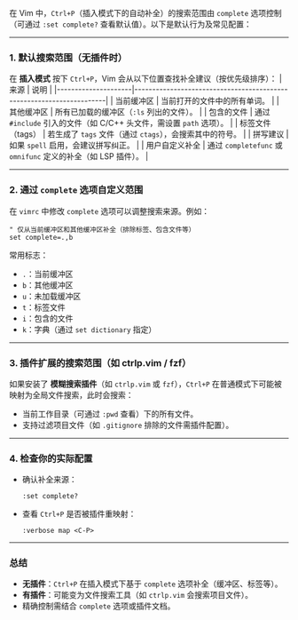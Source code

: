 在 Vim 中，`Ctrl+P`（插入模式下的自动补全）的搜索范围由 `complete` 选项控制（可通过 `:set complete?` 查看默认值）。以下是默认行为及常见配置：

---

### **1. 默认搜索范围（无插件时）**
在 **插入模式** 按下 `Ctrl+P`，Vim 会从以下位置查找补全建议（按优先级排序）：
| 来源                | 说明                                                                 |
|---------------------|----------------------------------------------------------------------|
| 当前缓冲区          | 当前打开的文件中的所有单词。                                        |
| 其他缓冲区          | 所有已加载的缓冲区（`:ls` 列出的文件）。                            |
| 包含的文件          | 通过 `#include` 引入的文件（如 C/C++ 头文件，需设置 `path` 选项）。 |
| 标签文件（tags）    | 若生成了 `tags` 文件（通过 `ctags`），会搜索其中的符号。            |
| 拼写建议            | 如果 `spell` 启用，会建议拼写纠正。                                 |
| 用户自定义补全      | 通过 `completefunc` 或 `omnifunc` 定义的补全（如 LSP 插件）。       |

---

### **2. 通过 `complete` 选项自定义范围**
在 `vimrc` 中修改 `complete` 选项可以调整搜索来源。例如：
```vim
" 仅从当前缓冲区和其他缓冲区补全（排除标签、包含文件等）
set complete=.,b
```
常用标志：
- `.`：当前缓冲区  
- `b`：其他缓冲区  
- `u`：未加载缓冲区  
- `t`：标签文件  
- `i`：包含的文件  
- `k`：字典（通过 `set dictionary` 指定）  

---

### **3. 插件扩展的搜索范围（如 ctrlp.vim / fzf）**
如果安装了 **模糊搜索插件**（如 `ctrlp.vim` 或 `fzf`），`Ctrl+P` 在普通模式下可能被映射为全局文件搜索，此时会搜索：
- 当前工作目录（可通过 `:pwd` 查看）下的所有文件。
- 支持过滤项目文件（如 `.gitignore` 排除的文件需插件配置）。

---

### **4. 检查你的实际配置**
- 确认补全来源：
  ```vim
  :set complete?
  ```
- 查看 `Ctrl+P` 是否被插件重映射：
  ```vim
  :verbose map <C-P>
  ```

---

### **总结**
- **无插件**：`Ctrl+P` 在插入模式下基于 `complete` 选项补全（缓冲区、标签等）。  
- **有插件**：可能变为文件搜索工具（如 `ctrlp.vim` 会搜索项目文件）。  
- 精确控制需结合 `complete` 选项或插件文档。
